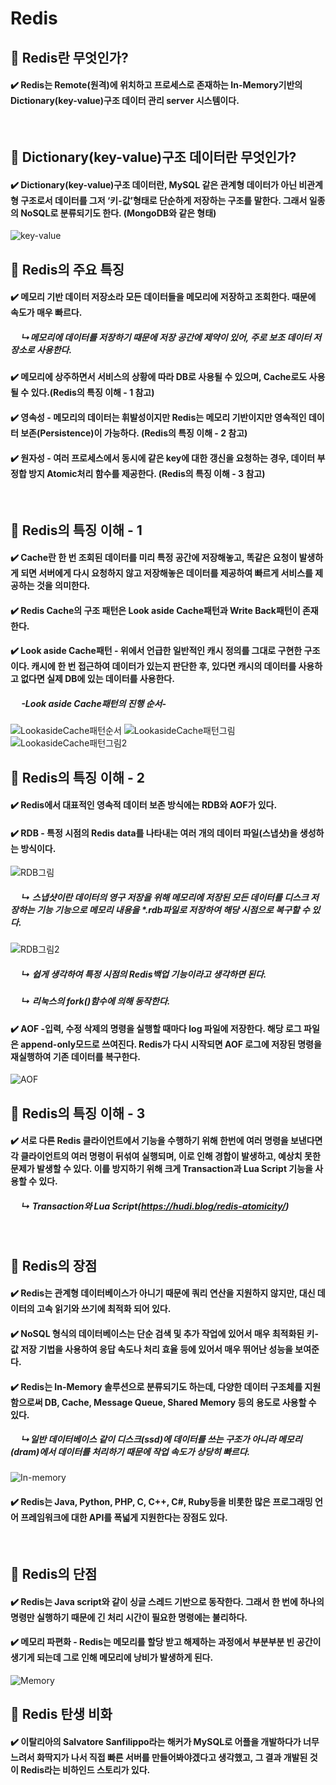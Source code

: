 # Redis

## 📍 Redis란 무엇인가?
#### ✔️ Redis는 Remote(원격)에 위치하고 프로세스로 존재하는 In-Memory기반의 Dictionary(key-value)구조 데이터 관리 server 시스템이다.
<br>

## 📍  Dictionary(key-value)구조 데이터란 무엇인가?
#### ✔️ Dictionary(key-value)구조 데이터란, MySQL 같은 관계형 데이터가 아닌 비관계형 구조로서 데이터를 그저 ‘키-값’형태로 단순하게 저장하는 구조를 말한다. 그래서 일종의 NoSQL로 분류되기도 한다. (MongoDB와 같은 형태)
![key-value](https://github.com/user-attachments/assets/fba52372-ba31-4a50-8a4b-5f08fb2b5731)
<br>

## 📍 Redis의 주요 특징
#### ✔️ 메모리 기반 데이터 저장소라 모든 데이터들을 메모리에 저장하고 조회한다. 때문에 속도가 매우 빠르다.

##### &emsp; ↳메모리에 데이터를 저장하기 때문에 저장 공간에 제약이 있어, 주로 보조 데이터 저장소로 사용한다.

#### ✔️ 메모리에 상주하면서 서비스의 상황에 따라 DB로 사용될 수 있으며, Cache로도 사용될 수 있다.(Redis의 특징 이해 - 1 참고)

#### ✔️ 영속성 - 메모리의 데이터는 휘발성이지만 Redis는 메모리 기반이지만 영속적인 데이터 보존(Persistence)이 가능하다.  (Redis의 특징 이해 - 2 참고)

#### ✔️ 원자성 - 여러 프로세스에서 동시에 같은 key에 대한 갱신을 요청하는 경우, 데이터 부정합 방지 Atomic처리 함수를 제공한다. (Redis의 특징 이해 - 3 참고)
<br>

## 📍 Redis의 특징 이해 - 1
#### ✔️ Cache란 한 번 조회된 데이터를 미리 특정 공간에 저장해놓고, 똑같은 요청이 발생하게 되면 서버에게 다시 요청하지 않고 저장해놓은 데이터를 제공하여 빠르게 서비스를 제공하는 것을 의미한다.

#### ✔️ Redis Cache의 구조 패턴은 Look aside Cache패턴과 Write Back패턴이 존재한다.

#### ✔️ Look aside Cache패턴 - 위에서 언급한 일반적인 캐시 정의를 그대로 구현한 구조이다. 캐시에 한 번 접근하여 데이터가 있는지 판단한 후, 있다면 캐시의 데이터를 사용하고 없다면 실제 DB에 있는 데이터를 사용한다.

##### &emsp; -Look aside Cache패턴의 진행 순서-
![LookasideCache패턴순서](https://github.com/user-attachments/assets/a4c5f8f3-0282-4c77-9362-e7fba112cecc)
![LookasideCache패턴그림](https://github.com/user-attachments/assets/feb89f38-17d9-401d-b8e9-0baceec72b3a)
![LookasideCache패턴그림2](https://github.com/user-attachments/assets/e052015f-29cd-4036-b75c-335d40e51608)
<br>

## 📍 Redis의 특징 이해 - 2
#### ✔️ Redis에서 대표적인 영속적 데이터 보존 방식에는 RDB와 AOF가 있다.

#### ✔️ RDB - 특정 시점의 Redis data를 나타내는 여러 개의 데이터 파일(스냅샷)을 생성하는 방식이다.
![RDB그림](https://github.com/user-attachments/assets/98299328-ff76-448c-8ec2-5c78fa543ac8)

##### &emsp; ↳ 스냅샷이란 데이터의 영구 저장을 위해 메모리에 저장된 모든 데이터를 디스크 저장하는 기능 기능으로 메모리 내용을 *.rdb파일로 저장하여 해당 시점으로 복구할 수 있다.
![RDB그림2](https://github.com/user-attachments/assets/9f1b396a-5b10-4b18-9068-efe268d8707d)
##### &emsp; ↳  쉽게 생각하여 특정 시점의 Redis백업 기능이라고 생각하면 된다.
##### &emsp; ↳ 리눅스의 fork()함수에 의해 동작한다.

#### ✔️ AOF -입력, 수정 삭제의 명령을 실행할 때마다 log 파일에 저장한다. 해당 로그 파일은 append-only모드로 쓰여진다. Redis가 다시 시작되면 AOF 로그에 저장된 명령을 재실행하여 기존 데이터를 복구한다.
![AOF](https://github.com/user-attachments/assets/a63232eb-c049-434e-b0af-02b0934f2cc0)
<br>

## 📍 Redis의 특징 이해 - 3
#### ✔️ 서로 다른 Redis 클라이언트에서 기능을 수행하기 위해 한번에 여러 명령을 보낸다면 각 클라이언트의 여러 명령이 뒤섞여 실행되며, 이로 인해 경합이 발생하고, 예상치 못한 문제가 발생할 수 있다. 이를 방지하기 위해 크게 Transaction과 Lua Script 기능을 사용할  수 있다.
##### &emsp; ↳ Transaction와 Lua Script(https://hudi.blog/redis-atomicity/)
<br>

## 📍 Redis의 장점
#### ✔️ Redis는 관계형 데이터베이스가 아니기 때문에 쿼리 연산을 지원하지 않지만, 대신 데이터의 고속 읽기와 쓰기에 최적화 되어 있다. 

#### ✔️ NoSQL 형식의 데이터베이스는 단순 검색 및 추가 작업에 있어서 매우 최적화된 키-값 저장 기법을 사용하여 응답 속도나 처리 효율 등에 있어서 매우 뛰어난 성능을 보여준다.

#### ✔️ Redis는 In-Memory 솔루션으로 분류되기도 하는데, 다양한 데이터 구조체를 지원함으로써 DB, Cache, Message Queue, Shared Memory 등의 용도로 사용할 수 있다.
##### &emsp; ↳일반 데이터베이스 같이 디스크(ssd)에 데이터를 쓰는 구조가 아니라 메모리(dram)에서 데이터를 처리하기 때문에 작업 속도가 상당히 빠르다.
![In-memory](https://github.com/user-attachments/assets/322ae033-199c-4ebe-b486-c9f4a2d3d02f)
#### ✔️ Redis는 Java, Python, PHP, C, C++, C#, Ruby등을 비롯한 많은 프로그래밍 언어 프레임워크에 대한 API를 폭넓게 지원한다는 장점도 있다.
<br>

## 📍 Redis의 단점
#### ✔️ Redis는 Java script와 같이 싱글 스레드 기반으로 동작한다. 그래서 한 번에 하나의 명령만 실행하기 때문에 긴 처리 시간이 필요한 명령에는 불리하다.
#### ✔️ 메모리 파편화 - Redis는 메모리를 할당 받고 해제하는 과정에서 부분부분 빈 공간이 생기게 되는데 그로 인해 메모리에 낭비가 발생하게 된다.
![Memory](https://github.com/user-attachments/assets/61e60e0c-10e3-4cae-ad87-490d7db5d5f7)
<br>

## 📍 Redis 탄생 비화
#### ✔️ 이탈리아의 Salvatore Sanfilippo라는 해커가 MySQL로 어플을 개발하다가 너무 느려서 화딱지가 나서 직접 빠른 서버를 만들어봐야겠다고 생각했고, 그 결과 개발된 것이 Redis라는 비하인드 스토리가 있다.
